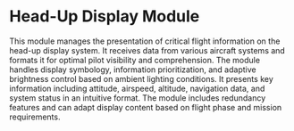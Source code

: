 # Head-Up Display Module

This module manages the presentation of critical flight information on the head-up display system. It receives data from various aircraft systems and formats it for optimal pilot visibility and comprehension. The module handles display symbology, information prioritization, and adaptive brightness control based on ambient lighting conditions. It presents key information including attitude, airspeed, altitude, navigation data, and system status in an intuitive format. The module includes redundancy features and can adapt display content based on flight phase and mission requirements.
